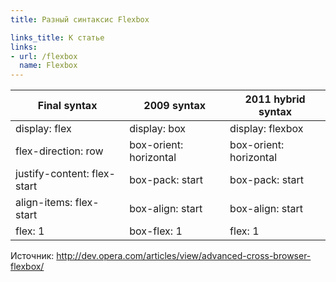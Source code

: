 ```yaml
---
title: Разный синтаксис Flexbox

links_title: К статье
links:
- url: /flexbox
  name: Flexbox
---
```


<table>
  <thead>
    <tr>
      <th>Final syntax</th>
      <th>2009 syntax</th>
      <th>2011 hybrid syntax</th>
    </tr>
  </thead>
  <tbody>
    <tr>
      <td>display: flex</td>
      <td>display: box</td>
      <td>display: flexbox</td>
    </tr>
    <tr>
      <td>flex-direction: row</td>
      <td>box-orient: horizontal</td>
      <td>box-orient: horizontal</td>
    </tr>
    <tr>
      <td>justify-content: flex-start</td>
      <td>box-pack: start</td>
      <td>box-pack: start</td>
    </tr>
    <tr>
      <td>align-items: flex-start</td>
      <td>box-align: start</td>
      <td>box-align: start</td>
    </tr>
    <tr>
      <td>flex: 1</td>
      <td>box-flex: 1</td>
      <td>flex: 1</td>
    </tr>
  </tbody>
</table>

Источник: <a href="http://dev.opera.com/articles/view/advanced-cross-browser-flexbox/">http://dev.opera.com/articles/view/advanced-cross-browser-flexbox/</a>
